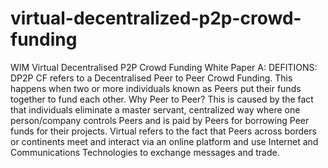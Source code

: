 # virtual-decentralized-p2p-crowd-funding
WIM Virtual Decentralised P2P Crowd Funding White Paper A: DEFITIONS: DP2P CF refers to a Decentralised Peer to Peer Crowd Funding.  This happens when two or more individuals known as Peers put their funds together to fund each other.  Why Peer to Peer? This is caused by the fact that individuals eliminate a master servant, centralized way where  one person/company controls Peers and is paid by Peers for borrowing Peer funds for their projects.  Virtual refers to the fact that Peers across borders or continents meet and interact via an online platform  and use Internet and Communications Technologies to exchange messages and trade.
